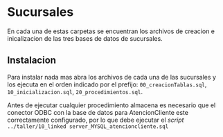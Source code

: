 # Sucursales

En cada una de estas carpetas se encuentran los archivos de creacion e inicalizacion de las tres bases de datos de sucursales.

## Instalacion

Para instalar nada mas abra los archivos de cada una de las sucursales y los ejecuta en el orden indicado por el prefijo: `00_creacionTablas.sql`, `10_inicializacion.sql`, `20_procedimientos.sql`.

Antes de ejecutar cualquier procedimiento almacena es necesario que el conector ODBC con la base de datos para AtencionCliente este correctamente configurado, por lo que debe ejecutar el _script_ `../taller/10_linked server_MYSQL_atencioncliente.sql`